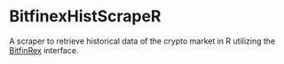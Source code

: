 # BitfinexHistScrapeR
A scraper to retrieve historical data of the crypto market in R utilizing the [BitfinRex](https://github.com/DanielMo0/BitfinRex) interface.

